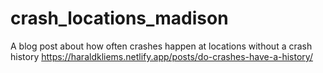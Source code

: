 # crash_locations_madison
A blog post about how often crashes happen at locations without a crash history https://haraldkliems.netlify.app/posts/do-crashes-have-a-history/
